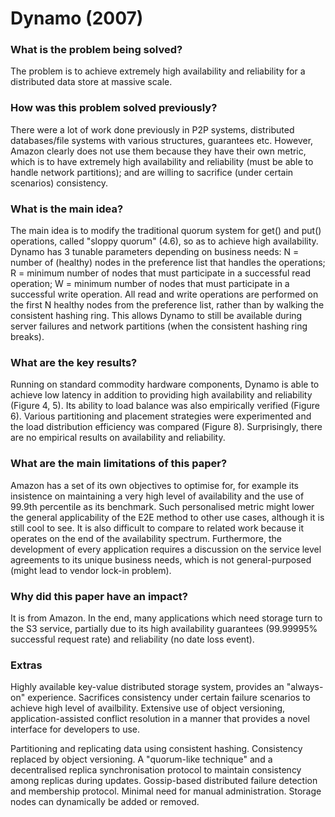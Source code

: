 # Dynamo (2007)

### What is the problem being solved?

The problem is to achieve extremely high availability and reliability for a distributed data store at massive scale.

### How was this problem solved previously?

There were a lot of work done previously in P2P systems, distributed databases/file systems with various structures, guarantees etc. However, Amazon clearly does not use them because they have their own metric, which is to have extremely high availability and reliability (must be able to handle network partitions); and are willing to sacrifice (under certain scenarios) consistency. 

### What is the main idea?

The main idea is to modify the traditional quorum system for get() and put() operations, called "sloppy quorum" (4.6), so as to achieve high availability. Dynamo has 3 tunable parameters depending on business needs: N = number of (healthy) nodes in the preference list that handles the operations; R = minimum number of nodes that must participate in a successful read operation; W = minimum number of nodes that must participate in a successful write operation. All read and write operations are performed on the first N healthy nodes from the preference list, rather than by walking the consistent hashing ring. This allows Dynamo to still be available during server failures and network partitions (when the consistent hashing ring breaks). 

### What are the key results?

Running on standard commodity hardware components, Dynamo is able to achieve low latency in addition to providing high availability and reliability (Figure 4, 5). Its ability to load balance was also empirically verified (Figure 6). Various partitioning and placement strategies were experimented and the load distribution efficiency was compared (Figure 8). Surprisingly, there are no empirical results on availability and reliability.

### What are the main limitations of this paper?

Amazon has a set of its own objectives to optimise for, for example its insistence on maintaining a very high level of availability and the use of 99.9th percentile as its benchmark. Such personalised metric might lower the general applicability of the E2E method to other use cases, although it is still cool to see. It is also difficult to compare to related work because it operates on the end of the availability spectrum. Furthermore, the development of every application requires a discussion on the service level agreements to its unique business needs, which is not general-purposed (might lead to vendor lock-in problem).

### Why did this paper have an impact?

It is from Amazon. In the end, many applications which need storage turn to the S3 service, partially due to its high availability guarantees (99.99995% successful request rate) and reliability (no date loss event). 

### Extras

Highly available key-value distributed storage system, provides an "always-on" experience. Sacrifices consistency under certain failure scenarios to achieve high level of availbility. Extensive use of object versioning, application-assisted conflict resolution in a manner that provides a novel interface for developers to use.

Partitioning and replicating data using consistent hashing. Consistency replaced by object versioning. A "quorum-like technique" and a decentralised replica synchronisation protocol to maintain consistency among replicas during updates. Gossip-based distributed failure detection and membership protocol. Minimal need for manual administration. Storage nodes can dynamically be added or removed.

